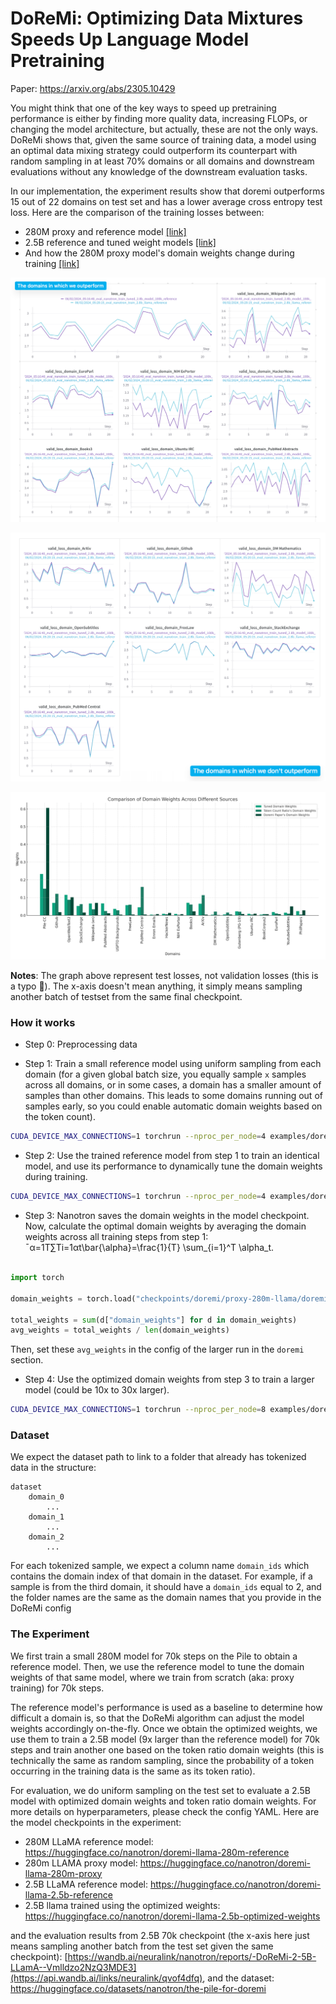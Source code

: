 # DoReMi: Optimizing Data Mixtures Speeds Up Language Model Pretraining
Paper: https://arxiv.org/abs/2305.10429

You might think that one of the key ways to speed up pretraining performance is either by finding more quality data, increasing FLOPs, or changing the model architecture, but actually, these are not the only ways. DoReMi shows that, given the same source of training data, a model using an optimal data mixing strategy could outperform its counterpart with random sampling in at least 70% domains or all domains and downstream evaluations without any knowledge of the downstream evaluation tasks.

In our implementation, the experiment results show that doremi outperforms 15 out of 22 domains on test set and has a lower average cross entropy test loss. Here are the comparison of the training losses between:

- 280M proxy and reference model [[link]](https://wandb.ai/neuralink/nanotron/reports/-DoReMi-280m-reference-vs-280m-proxy-s-training--Vmlldzo2NzYwNTU1)
- 2.5B reference and tuned weight models [[link]](https://wandb.ai/neuralink/nanotron/reports/-DoReMi-2-5B-tuned-weights-vs-2-5B-token-ratio-domain-weights-s-training--Vmlldzo2NzYwNzE2)
- And how the 280M proxy model's domain weights change during training [[link]](https://wandb.ai/neuralink/nanotron/runs/j9ojbso1?workspace=user-neuralink)


![The domains in which we outperform](./assets/outperform.png)


![The domains in which we don't outperform](./assets/not_outperform.png)


![Domain weights comparison](./assets/domain_weights.png)

**Notes**: The graph above represent test losses, not validation losses (this is a typo 🫠). The x-axis doesn't mean anything, it simply means sampling another batch of testset from the same final checkpoint.

### How it works

- Step 0: Preprocessing data

- Step 1: Train a small reference model using uniform sampling from each domain (for a given global batch size, you equally sample `x` samples across all domains, or in some cases, a domain has a smaller amount of samples than other domains. This leads to some domains running out of samples early, so you could enable automatic domain weights based on the token count).

```bash
CUDA_DEVICE_MAX_CONNECTIONS=1 torchrun --nproc_per_node=4 examples/doremi/train_reference.py --config-file examples/doremi/configs/config_280m_llama.yaml
```

- Step 2: Use the trained reference model from step 1 to train an identical model, and use its performance to dynamically tune the domain weights during training.

```bash
CUDA_DEVICE_MAX_CONNECTIONS=1 torchrun --nproc_per_node=4 examples/doremi/train_doremi.py --config-file examples/doremi/configs/config_280m_llama_proxy.yaml
```

- Step 3: Nanotron saves the domain weights in the model checkpoint. Now, calculate the optimal domain weights by averaging the domain weights across all training steps from step 1: ˉα=1T∑Ti=1αt\bar{\alpha}=\frac{1}{T} \sum_{i=1}^T \alpha_t.


```python

import torch

domain_weights = torch.load("checkpoints/doremi/proxy-280m-llama/doremi_domain_weights_100000.pt")

total_weights = sum(d["domain_weights"] for d in domain_weights)
avg_weights = total_weights / len(domain_weights)
```

Then, set these `avg_weights` in the config of the larger run in the `doremi` section.

- Step 4: Use the optimized domain weights from step 3 to train a larger model (could be 10x to 30x larger).

```bash
CUDA_DEVICE_MAX_CONNECTIONS=1 torchrun --nproc_per_node=8 examples/doremi/train_reference.py --config-file examples/doremi/configs/config_2.8b_llama_with_tuned_weights.yaml
```

### Dataset

We expect the dataset path to link to a folder that already has tokenized data in the structure:

```
dataset
    domain_0
        ...
    domain_1
        ...
    domain_2
        ...
```

For each tokenized sample, we expect a column name `domain_ids` which contains the domain index of that domain in the dataset. For example, if a sample is from the third domain, it should have a `domain_ids` equal to 2, and the folder names are the same as the domain names that you provide in the DoReMi config

### The Experiment

We first train a small 280M model for 70k steps on the Pile to obtain a reference model. Then, we use the reference model to tune the domain weights of that same model, where we train from scratch (aka: proxy training) for 70k steps.

The reference model's performance is used as a baseline to determine how difficult a domain is, so that the DoReMi algorithm can adjust the model weights accordingly on-the-fly. Once we obtain the optimized weights, we use them to train a 2.5B model (9x larger than the reference model) for 70k steps and train another one based on the token ratio domain weights (this is technically the same as random sampling, since the probability of a token occurring in the training data is the same as its token ratio).

For evaluation, we do uniform sampling on the test set to evaluate a 2.5B model with optimized domain weights and token ratio domain weights. For more details on hyperparameters, please check the config YAML. Here are the model checkpoints in the experiment:
- 280M LLaMA reference model: https://huggingface.co/nanotron/doremi-llama-280m-reference
- 280m LLAMA proxy model: https://huggingface.co/nanotron/doremi-llama-280m-proxy
- 2.5B LLaMA reference model: https://huggingface.co/nanotron/doremi-llama-2.5b-reference
- 2.5B llama trained using the optimized weights: https://huggingface.co/nanotron/doremi-llama-2.5b-optimized-weights

and the evaluation results from 2.5B 70k checkpoint (the x-axis here just means sampling another batch from the test set given the same checkpoint): [https://wandb.ai/neuralink/nanotron/reports/-DoReMi-2-5B-LLamA--Vmlldzo2NzQ3MDE3](https://api.wandb.ai/links/neuralink/qvof4dfq), and the dataset: https://huggingface.co/datasets/nanotron/the-pile-for-doremi
